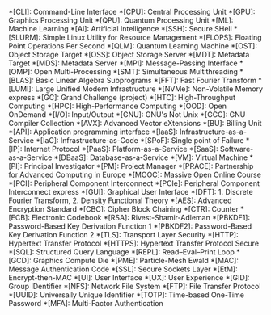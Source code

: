 *[CLI]: Command-Line Interface
*[CPU]: Central Processing Unit
*[GPU]: Graphics Processing Unit
*[QPU]: Quantum Processing Unit
*[ML]: Machine Learning
*[AI]: Artificial Intelligence
*[SSH]: Secure SHell
*[SLURM]: Simple Linux Utility for Resource Management
*[FLOPS]: Floating Point Operations Per Second
*[QLM]: Quantum Learning Machine
*[OST]: Object Storage Target
*[OSS]: Object Storage Server
*[MDT]: Metadata Target
*[MDS]: Metadata Server
*[MPI]: Message-Passing Interface
*[OMP]: Open Multi-Processing
*[SMT]: Simultaneous Multithreading
*[BLAS]: Basic Linear Algebra Subprograms
*[FFT]: Fast Fourier Transform
*[LUMI]: Large Unified Modern Infrastructure
*[NVMe]: Non-Volatile Memory express
*[GC]: Grand Challenge (project)
*[HTC]: High-Throughput Computing
*[HPC]: High-Performance Computing
*[OOD]: Open OnDemand
*[I/O]: Input/Output
*[GNU]: GNU's Not Unix
*[GCC]: GNU Compiler Collection
*[AVX]: Advanced Vector eXtensions
*[BU]: Billing Unit
*[API]: Application programming interface
*[IaaS]: Infrastructure-as-a-Service
*[IaC]: Infrastructure-as-Code
*[SPoF]: Single point of Failure
*[IP]: Internet Protocol
*[PaaS]: Platform-as-a-Service
*[SaaS]: Software-as-a-Service
*[DBaaS]: Database-as-a-Service
*[VM]: Virtual Machine
*[PI]: Principal Investigator
*[PM]: Project Manager
*[PRACE]: Partnership for Advanced Computing in Europe
*[MOOC]: Massive Open Online Course
*[PCI]: Peripheral Component Interconnect
*[PCIe]: Peripheral Component Interconnect express
*[GUI]: Graphical User Interface
*[DFT]: 1. Discrete Fourier Transform, 2. Density Functional Theory
*[AES]: Advanced Encryption Standard
*[CBC]: Cipher Block Chaining
*[CTR]: Counter
*[ECB]: Electronic Codebook
*[RSA]: Rivest-Shamir-Adleman
*[PBKDF1]: Password-Based Key Derivation Function 1
*[PBKDF2]: Password-Based Key Derivation Function 2
*[TLS]: Transport Layer Security
*[HTTP]: Hypertext Transfer Protocol
*[HTTPS]: Hypertext Transfer Protocol Secure
*[SQL]: Structured Query Language
*[REPL]: Read–Eval–Print Loop
*[GCD]: Graphics Compute Die
*[PME]: Particle-Mesh Ewald
*[MAC]: Message Authentication Code
*[SSL]: Secure Sockets Layer
*[EtM]: Encrypt-then-MAC
*[UI]: User Interface
*[UX]: User Experience
*[GID]: Group IDentifier
*[NFS]: Network File System
*[FTP]: File Transfer Protocol
*[UUID]: Universally Unique Identifier
*[TOTP]: Time-based One-Time Password
*[MFA]: Multi-Factor Authentication
